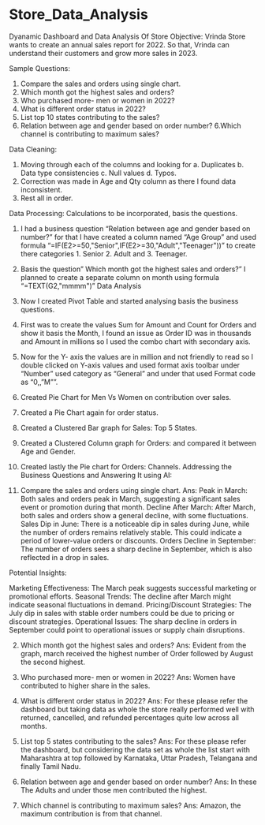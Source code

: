 # Store_Data_Analysis
Dyanamic Dashboard and Data Analysis Of Store
Objective:
Vrinda Store wants to create an annual sales report for 2022. So that, Vrinda can understand
their customers and grow more sales in 2023.

Sample Questions:
1. Compare the sales and orders using single chart.
2. Which month got the highest sales and orders?
3. Who purchased more- men or women in 2022?
4. What is different order status in 2022?
5. List top 10 states contributing to the sales?
5. Relation between age and gender based on order number?
6.Which channel is contributing to maximum sales?

Data Cleaning:
1.	Moving through each of the columns and looking for a. Duplicates b. Data type consistencies c. Null values d. Typos.
2.	Correction was made in Age and Qty column as there I found data inconsistent.
3.	Rest all in order.

Data Processing:
Calculations to be incorporated, basis the questions.

1.	I had a business question “Relation between age and gender based on number?” for that I have created a column named “Age Group” and used formula “=IF(E2>=50,"Senior",IF(E2>=30,"Adult","Teenager"))” to create there categories 1. Senior 2. Adult and 3. Teenager.
2.	Basis the question” Which month got the highest sales and orders?” I planned to create a separate column on month using formula “=TEXT(G2,"mmmm")”
Data Analysis

1.	Now I created Pivot Table and started analysing basis the business questions.
2.	First was to create the values Sum for Amount and Count for Orders and show it basis the Month, I found an issue as Order ID was in thousands and Amount in millions so I used the combo chart with secondary axis.
3.	Now for the Y- axis the values are in million and not friendly to read so I double clicked on Y-axis values and used format axis toolbar under “Number” used category as “General” and under that used Format code as “0,,”M””.
4.	Created Pie Chart for Men Vs Women on contribution over sales.
5.	Created a Pie Chart again for order status.
6.	Created a Clustered Bar graph for Sales: Top 5 States.
7.	Created a Clustered Column graph for Orders: and compared it between Age and Gender.
8.	Created lastly the Pie chart for Orders: Channels.
Addressing the Business Questions and Answering It using AI:
1.	Compare the sales and orders using single chart.
Ans:  Peak in March: Both sales and orders peak in March, suggesting a significant sales event or promotion during that month.
Decline After March: After March, both sales and orders show a general decline, with some fluctuations.
Sales Dip in June: There is a noticeable dip in sales during June, while the number of orders remains relatively stable. This could indicate a period of lower-value orders or discounts.
Orders Decline in September: The number of orders sees a sharp decline in September, which is also reflected in a drop in sales.

Potential Insights:

Marketing Effectiveness: The March peak suggests successful marketing or promotional efforts.
Seasonal Trends: The decline after March might indicate seasonal fluctuations in demand.
Pricing/Discount Strategies: The July dip in sales with stable order numbers could be due to pricing or discount strategies.
Operational Issues: The sharp decline in orders in September could point to operational issues or supply chain disruptions.

2.	Which month got the highest sales and orders?
Ans: Evident from the graph, march received the highest number of Order followed by August the second highest.

3.	Who purchased more- men or women in 2022?
Ans: Women have contributed to higher share in the sales. 

4.	What is different order status in 2022?
Ans: For these please refer the dashboard but taking data as whole the store really performed well with returned, cancelled, and refunded percentages quite low across all months.

5.	List top 5 states contributing to the sales?
Ans: For these please refer the dashboard, but considering the data set as whole the list start with Maharashtra at top followed by Karnataka, Uttar Pradesh, Telangana and finally Tamil Nadu.

6.	Relation between age and gender based on order number?
Ans: In these The Adults and under those men contributed the highest.

7.	Which channel is contributing to maximum sales?
Ans: Amazon, the maximum contribution is from that channel.

 
